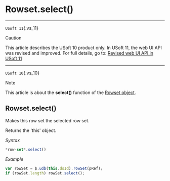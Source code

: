 # Rowset.select()



----

`USoft 11`{.vs_11}

> [!CAUTION]
> This article describes the USoft 10 product only.
> In USoft 11, the web UI API was revised and improved. For full details, go to:
> [Revised web UI API in USoft 11](/docs/Web%20and%20app%20UIs/UDB%20udb/Revised%20web%20UI%20API%20in%20USoft%2011.md)

----

`USoft 10`{.vs_10}

> [!NOTE]
> This article is about the **select()** function of the [Rowset object](/docs/Web%20and%20app%20UIs/UDB%20Rowset/UDB%20Rowset%20object.md).

## **Rowset.select()**

Makes this row set the selected row set.

Returns the 'this' object.

*Syntax*

```js
*row-set*.select()
```

*Example*

```js
var rowSet = $.udb(this.dsId).rowSet(pRef);
if (rowSet.length) rowSet.select();
```

 